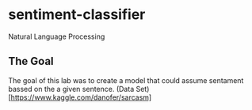 # sentiment-classifier
Natural Language Processing

## The Goal
The goal of this lab was to create a model that could assume sentament bassed on the a given sentence.
(Data Set)[https://www.kaggle.com/danofer/sarcasm]
